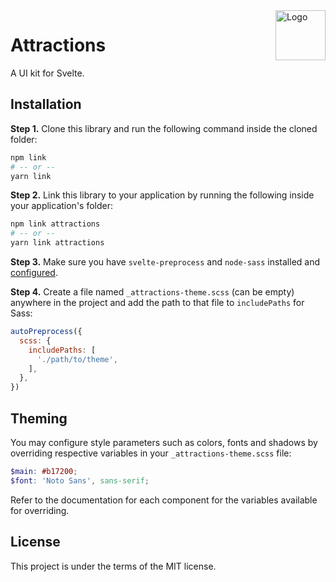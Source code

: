 <img src="https://raw.githubusercontent.com/illright/attractions/master/attractions-logo.png" alt="Logo" align="right" width="80" />

# Attractions

A UI kit for Svelte.


## Installation

**Step 1.** Clone this library and run the following command inside the cloned folder:

```bash
npm link
# -- or --
yarn link
```

**Step 2.** Link this library to your application by running the following inside your application's folder:

```bash
npm link attractions
# -- or --
yarn link attractions
```

**Step 3.** Make sure you have `svelte-preprocess` and `node-sass` installed and [configured](https://github.com/kaisermann/svelte-preprocess#usage).

**Step 4.** Create a file named `_attractions-theme.scss` (can be empty) anywhere in the project and add the path to that file to `includePaths` for Sass:

```js
autoPreprocess({
  scss: {
    includePaths: [
      './path/to/theme',
    ],
  },
})
```

## Theming

You may configure style parameters such as colors, fonts and shadows by overriding respective variables in your `_attractions-theme.scss` file:

```scss
$main: #b17200;
$font: 'Noto Sans', sans-serif;
```

Refer to the documentation for each component for the variables available for overriding.

## License

This project is under the terms of the MIT license.
